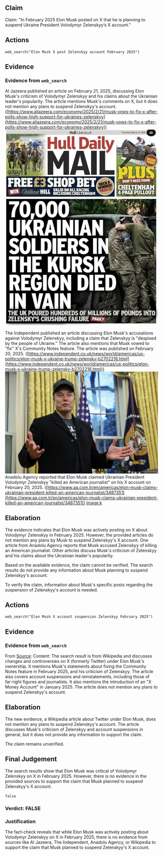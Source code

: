 ## Claim
Claim: "In February 2025 Elon Musk posted on X that he is planning to suspend Ukraine President Volodymyr Zelenskyy’s X account."

## Actions
```
web_search("Elon Musk X post Zelenskyy account February 2025")
```

## Evidence
### Evidence from `web_search`
Al Jazeera published an article on February 21, 2025, discussing Elon Musk's criticism of Volodymyr Zelenskyy and his claims about the Ukrainian leader's popularity. The article mentions Musk's comments on X, but it does not mention any plans to suspend Zelenskyy's account. ([https://www.aljazeera.com/economy/2025/2/21/musk-vows-to-fix-x-after-polls-show-high-support-for-ukraines-zelenskyy](https://www.aljazeera.com/economy/2025/2/21/musk-vows-to-fix-x-after-polls-show-high-support-for-ukraines-zelenskyy)) ![image 1](media/0.jpg)

The Independent published an article discussing Elon Musk's accusations against Volodymyr Zelenskyy, including a claim that Zelenskyy is "despised by the people of Ukraine." The article also mentions that Musk vowed to "fix" X's Community Notes feature. The article was published on February 20, 2025. ([https://www.independent.co.uk/news/world/americas/us-politics/elon-musk-x-ukraine-trump-zelensky-b2702216.html](https://www.independent.co.uk/news/world/americas/us-politics/elon-musk-x-ukraine-trump-zelensky-b2702216.html)) ![image 9562](media/2025-08-30_22-13-1756591996-163922.jpg) Anadolu Agency reported that Elon Musk claimed Ukrainian President Volodymyr Zelenskyy "killed an American journalist" on his X account on February 20, 2025. ([https://www.aa.com.tr/en/americas/elon-musk-claims-ukrainian-president-killed-an-american-journalist/3487351](https://www.aa.com.tr/en/americas/elon-musk-claims-ukrainian-president-killed-an-american-journalist/3487351)) <image:k>


## Elaboration
The evidence indicates that Elon Musk was actively posting on X about Volodymyr Zelenskyy in February 2025. However, the provided articles do not mention any plans by Musk to suspend Zelenskyy's X account. One article from Anadolu Agency reports that Musk accused Zelenskyy of killing an American journalist. Other articles discuss Musk's criticism of Zelenskyy and his claims about the Ukrainian leader's popularity.

Based on the available evidence, the claim cannot be verified. The search results do not provide any information about Musk planning to suspend Zelenskyy's account.

To verify the claim, information about Musk's specific posts regarding the suspension of Zelenskyy's account is needed.


## Actions
```
web_search("Elon Musk X account suspension Zelenskyy February 2025")
```

## Evidence
### Evidence from `web_search`
From [Source](https://en.wikipedia.org/wiki/Twitter_under_Elon_Musk): 
Content: The search result is from Wikipedia and discusses changes and controversies on X (formerly Twitter) under Elon Musk's ownership. It mentions Musk's statements about fixing the Community Notes feature in February 2025, and his criticism of Zelenskyy. The article also covers account suspensions and reinstatements, including those of far-right figures and journalists. It also mentions the introduction of an "X Money Account" in January 2025. The article does not mention any plans to suspend Zelenskyy's account.


## Elaboration
The new evidence, a Wikipedia article about Twitter under Elon Musk, does not mention any plans to suspend Zelenskyy's account. The article discusses Musk's criticism of Zelenskyy and account suspensions in general, but it does not provide any information to support the claim.

The claim remains unverified.


## Final Judgement
The search results show that Elon Musk was critical of Volodymyr Zelenskyy on X in February 2025. However, there is no evidence in the provided sources to support the claim that Musk planned to suspend Zelenskyy's X account.

`false`

### Verdict: FALSE

### Justification
The fact-check reveals that while Elon Musk was actively posting about Volodymyr Zelenskyy on X in February 2025, there is no evidence from sources like Al Jazeera, The Independent, Anadolu Agency, or Wikipedia to support the claim that Musk planned to suspend Zelenskyy's X account.
